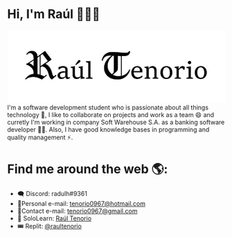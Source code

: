 # Hi, I'm Raúl 👋🧑‍💻
<img src="./banner.jpg" alt="Banner that says Raúl Tenorio - software development student & banking software developer alongside a cartoon illustration of Raúl">
I'm a software development student who is passionate about all things technology 🔭, I like to collaborate on projects and work as a team 😄 and curretly I'm working in company Soft Warehouse S.A. as a banking software developer 🕵️‍♀️. Also, I have good knowledge bases in programming and quality management ⚡.

# Find me around the web 🌎:
- 🗨 Discord: radulh#9361
- 📜Personal e-mail: tenorio0967@hotmail.com
- 📜Contact e-mail: tenorio0967@gmail.com
- 🔷 SoloLearn: <a href="https://www.sololearn.com/profile/9535040">Raúl Tenorio</a> 
- 🎟 Replit: <a href="https://replit.com/@raultenorio">@raultenorio</a> 
